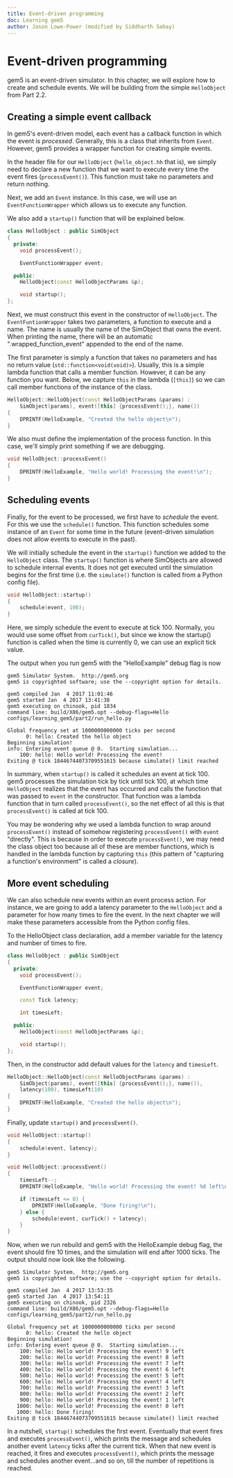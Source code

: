 ```yaml
---
title: Event-driven programming
doc: Learning gem5
author: Jason Lowe-Power (modified by Siddharth Sahay)
---
```



Event-driven programming
========================

gem5 is an event-driven simulator. In this chapter, we will explore how
to create and schedule events. We will be building from the simple
`HelloObject` from Part 2.2.

Creating a simple event callback
--------------------------------

In gem5's event-driven model, each event has a callback function in
which the event is *processed*. Generally, this is a class that inherits
from `Event`. However, gem5 provides a wrapper function for creating
simple events.

In the header file for our `HelloObject` (`hello_object.hh` that is), 
we simply need to declare a
new function that we want to execute every time the event fires
(`processEvent()`). This function must take no parameters and return
nothing.

Next, we add an `Event` instance. In this case, we will use an
`EventFunctionWrapper` which allows us to execute any function.

We also add a `startup()` function that will be explained below.

```cpp
class HelloObject : public SimObject
{
  private:
    void processEvent();

    EventFunctionWrapper event;

  public:
    HelloObject(const HelloObjectParams &p);

    void startup();
};
```

Next, we must construct this event in the constructor of `HelloObject`.
The `EventFuntionWrapper` takes two parameters, a function to execute
and a name. The name is usually the name of the SimObject that owns the
event. When printing the name, there will be an automatic
".wrapped\_function\_event" appended to the end of the name.

The first parameter is simply a function that takes no parameters and
has no return value (`std::function<void(void)>`). Usually, this is a
simple lambda function that calls a member function. However, it can be
any function you want. Below, we capture `this` in the lambda (`[this]`)
so we can call member functions of the instance of the class.

```cpp
HelloObject::HelloObject(const HelloObjectParams &params) :
    SimObject(params), event([this] {processEvent();}, name())
{
    DPRINTF(HelloExample, "Created the hello object\n");
}
```

We also must define the implementation of the process function. In this
case, we'll simply print something if we are debugging.

```cpp
void HelloObject::processEvent()
{
    DPRINTF(HelloExample, "Hello world! Processing the event!\n");
}
```

Scheduling events
-----------------

Finally, for the event to be processed, we first have to *schedule* the
event. For this we use the `schedule()` function. This function
schedules some instance of an `Event` for some time in the future
(event-driven simulation does not allow events to execute in the past).

We will initially schedule the event in the `startup()` function we
added to the `HelloObject` class. The `startup()` function is where
SimObjects are allowed to schedule internal events. It does not get
executed until the simulation begins for the first time (i.e. the
`simulate()` function is called from a Python config file).

```cpp
void HelloObject::startup()
{
    schedule(event, 100);
}
```

Here, we simply schedule the event to execute at tick 100. Normally, you
would use some offset from `curTick()`, but since we know the startup()
function is called when the time is currently 0, we can use an explicit
tick value.

The output when you run gem5 with the "HelloExample" debug flag is now

    gem5 Simulator System.  http://gem5.org
    gem5 is copyrighted software; use the --copyright option for details.

    gem5 compiled Jan  4 2017 11:01:46
    gem5 started Jan  4 2017 13:41:38
    gem5 executing on chinook, pid 1834
    command line: build/X86/gem5.opt --debug-flags=Hello configs/learning_gem5/part2/run_hello.py

    Global frequency set at 1000000000000 ticks per second
          0: hello: Created the hello object
    Beginning simulation!
    info: Entering event queue @ 0.  Starting simulation...
        100: hello: Hello world! Processing the event!
    Exiting @ tick 18446744073709551615 because simulate() limit reached

In summary, when `startup()` is called it schedules an event at tick 100. gem5 processes the simulation tick by tick until tick 100, at which time `HelloObject` realizes that the event has occurred and calls the function that was passed to `event` in the constructor. That function was a lambda function that in turn called `processEvent()`, so the net effect of all this is that `processEvent()` is called at tick 100.

You may be wondering why we used a lambda function to wrap around `processEvent()` instead of somehow registering `processEvent()` with `event` "directly". This is because in order to execute `processEvent()`, we may need the class object too because all of these are member functions, which is handled in the lambda function by capturing `this` (this pattern of "capturing a function's environment" is called a *closure*).

More event scheduling
---------------------

We can also schedule new events within an event process action. For
instance, we are going to add a latency parameter to the `HelloObject`
and a parameter for how many times to fire the event. In the next
chapter we will make these parameters accessible
from the Python config files.

To the HelloObject class declaration, add a member variable for the
latency and number of times to fire.

```cpp
class HelloObject : public SimObject
{
  private:
    void processEvent();

    EventFunctionWrapper event;

    const Tick latency;

    int timesLeft;

  public:
    HelloObject(const HelloObjectParams &p);

    void startup();
};
```

Then, in the constructor add default values for the `latency` and
`timesLeft`.

```cpp
HelloObject::HelloObject(const HelloObjectParams &params) :
    SimObject(params), event([this] {processEvent();}, name()),
    latency(100), timesLeft(10)
{
    DPRINTF(HelloExample, "Created the hello object\n");
}
```

Finally, update `startup()` and `processEvent()`.

```cpp
void HelloObject::startup()
{
    schedule(event, latency);
}

void HelloObject::processEvent()
{
    timesLeft--;
    DPRINTF(HelloExample, "Hello world! Processing the event! %d left\n", timesLeft);

    if (timesLeft <= 0) {
        DPRINTF(HelloExample, "Done firing!\n");
    } else {
        schedule(event, curTick() + latency);
    }
}
```

Now, when we run rebuild and gem5 with the HelloExample debug flag, the event should fire 10 times, and the
simulation will end after 1000 ticks. The output should now look like
the following.

    gem5 Simulator System.  http://gem5.org
    gem5 is copyrighted software; use the --copyright option for details.

    gem5 compiled Jan  4 2017 13:53:35
    gem5 started Jan  4 2017 13:54:11
    gem5 executing on chinook, pid 2326
    command line: build/X86/gem5.opt --debug-flags=Hello configs/learning_gem5/part2/run_hello.py

    Global frequency set at 1000000000000 ticks per second
          0: hello: Created the hello object
    Beginning simulation!
    info: Entering event queue @ 0.  Starting simulation...
        100: hello: Hello world! Processing the event! 9 left
        200: hello: Hello world! Processing the event! 8 left
        300: hello: Hello world! Processing the event! 7 left
        400: hello: Hello world! Processing the event! 6 left
        500: hello: Hello world! Processing the event! 5 left
        600: hello: Hello world! Processing the event! 4 left
        700: hello: Hello world! Processing the event! 3 left
        800: hello: Hello world! Processing the event! 2 left
        900: hello: Hello world! Processing the event! 1 left
       1000: hello: Hello world! Processing the event! 0 left
       1000: hello: Done firing!
    Exiting @ tick 18446744073709551615 because simulate() limit reached

In a nutshell, `startup()` schedules the first event. Eventually that event fires and executes `processEvent()`, which prints the message and schedules another event `latency` ticks after the current tick. When that new event is reached, it fires and executes `processEvent()`, which prints the message and schedules another event...and so on, till the number of repetitions is reached.